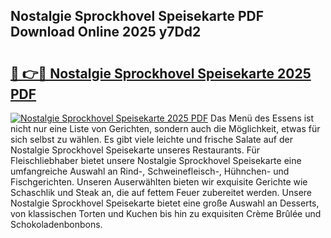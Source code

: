 ## Nostalgie Sprockhovel Speisekarte PDF Download Online 2025 y7Dd2

# <h2><a href="http://gc7mp3.nevu.top/?p=Nostalgie+Sprockhovel+Speisekarte">🔗 👉🔴 Nostalgie Sprockhovel Speisekarte 2025 PDF</a></h2>

[![Nostalgie Sprockhovel Speisekarte 2025 PDF](https://i.imgur.com/dBaPXMq.png)](http://gc7mp3.nevu.top/?p=Nostalgie+Sprockhovel+Speisekarte)
Das Menü des Essens ist nicht nur eine Liste von Gerichten, sondern auch die Möglichkeit, etwas für sich selbst zu wählen. Es gibt viele leichte und frische Salate auf der Nostalgie Sprockhovel Speisekarte unseres Restaurants. Für Fleischliebhaber bietet unsere Nostalgie Sprockhovel Speisekarte eine umfangreiche Auswahl an Rind-, Schweinefleisch-, Hühnchen- und Fischgerichten. Unseren Auserwählten bieten wir exquisite Gerichte wie Schaschlik und Steak an, die auf fettem Feuer zubereitet werden. Unsere Nostalgie Sprockhovel Speisekarte bietet eine große Auswahl an Desserts, von klassischen Torten und Kuchen bis hin zu exquisiten Crème Brûlée und Schokoladenbonbons.

